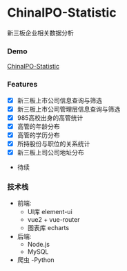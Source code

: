 # ChinaIPO-Statistic
新三板企业相关数据分析

### Demo
[ChinaIPO-Statistic](http://tx.zhelishi.cn:2017)

### Features
- [x] 新三板上市公司信息查询与筛选
- [x] 新三板上市公司管理层信息查询与筛选
- [x] 985高校出身的高管统计
- [x] 高管的年龄分布
- [x] 高管的学历分布
- [x] 所持股份与职位的关系统计
- [x] 新三板上司公司地址分布
- 待续

### 技术栈
- 前端:
  - UI库 element-ui
  - vue2 + vue-router
  - 图表库 echarts
- 后端:
  - Node.js
  - MySQL
- 爬虫
  -Python
 


